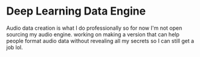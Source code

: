 # Deep Learning Data Engine
Audio data creation is what I do professionally so for now I'm not open sourcing my audio engine. working on making a version that can help people format audio data without revealing all my secrets so I can still get a job lol.
